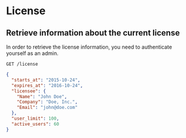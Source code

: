 # License

## Retrieve information about the current license

In order to retrieve the license information, you need to authenticate yourself
as an admin.

```
GET /license
```

```json
{
  "starts_at": "2015-10-24",
  "expires_at": "2016-10-24",
  "licensee": {
    "Name": "John Doe",
    "Company": "Doe, Inc.",
    "Email": "john@doe.com"
  },
  "user_limit": 100,
  "active_users": 60
}
```